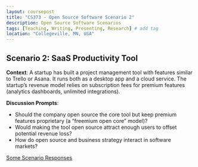 ```yaml
---
layout: coursepost
title: "CS373 - Open Source Software Scenario 2"
description: Open Source Software Scenarios
tags: [Teaching, Writing, Presenting, Research] # add tag
location: "Collegeville, MN, USA"
---
```


## Scenario 2: SaaS Productivity Tool

**Context**:
A startup has built a project management tool with features similar to Trello or Asana. It runs both as a desktop app and a cloud service. The startup’s revenue model relies on subscription fees for premium features (analytics dashboards, unlimited integrations).

**Discussion Prompts**:
- Should the company open source the core tool but keep premium features proprietary (a “freemium open core” model)?
- Would making the tool open source attract enough users to offset potential revenue loss?
- How do open source and business strategy interact in software markets?

[Some Scenario Responses](./SoftwareScenarioResponses2.md)